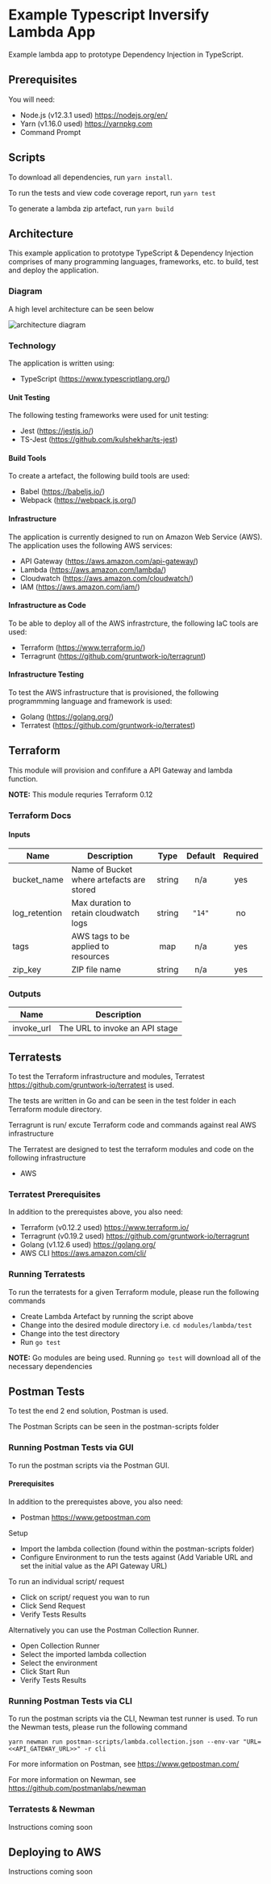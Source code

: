 # Example Typescript Inversify Lambda App

Example lambda app to prototype Dependency Injection in TypeScript.

## Prerequisites

You will need:

- Node.js (v12.3.1 used) <https://nodejs.org/en/>
- Yarn (v1.16.0 used) <https://yarnpkg.com>
- Command Prompt

## Scripts

To download all dependencies, run `yarn install`.

To run the tests and view code coverage report, run `yarn test`

To generate a lambda zip artefact, run `yarn build`

## Architecture

This example application to prototype TypeScript & Dependency Injection comprises of many programming languages, frameworks, etc. to build, test and deploy the application.

### Diagram

A high level architecture can be seen below

![architecture diagram](./diagrams/Architecture.jpg)

### Technology

The application is written using:

- TypeScript (<https://www.typescriptlang.org/>)

#### Unit Testing

The following testing frameworks were used for unit testing:

- Jest (<https://jestjs.io/>)
- TS-Jest (<https://github.com/kulshekhar/ts-jest>)

#### Build Tools

To create a artefact, the following build tools are used:

- Babel (<https://babeljs.io/>)
- Webpack (<https://webpack.js.org/>)

#### Infrastructure

The application is currently designed to run on Amazon Web Service (AWS). The application uses the following AWS services:

- API Gateway (<https://aws.amazon.com/api-gateway/>)
- Lambda (<https://aws.amazon.com/lambda/>)
- Cloudwatch (<https://aws.amazon.com/cloudwatch/>)
- IAM (<https://aws.amazon.com/iam/>)

#### Infrastructure as Code

To be able to deploy all of the AWS infrastrcture, the following IaC tools are used:

- Terraform (<https://www.terraform.io/>)
- Terragrunt (<https://github.com/gruntwork-io/terragrunt>)

#### Infrastructure Testing

To test the AWS infrastructure that is provisioned, the following programmming language and framework is used:

- Golang (<https://golang.org/>)
- Terratest (<https://github.com/gruntwork-io/terratest>)

## Terraform

This module will provision and confifure a API Gateway and lambda function.

**NOTE:** This module requries Terraform 0.12

### Terraform Docs

#### Inputs

| Name          | Description                               |  Type  | Default | Required |
| ------------- | ----------------------------------------- | :----: | :-----: | :------: |
| bucket_name   | Name of Bucket where artefacts are stored | string |   n/a   |   yes    |
| log_retention | Max duration to retain cloudwatch logs    | string | `"14"`  |    no    |
| tags          | AWS tags to be applied to resources       |  map   |   n/a   |   yes    |
| zip_key       | ZIP file name                             | string |   n/a   |   yes    |

### Outputs

| Name       | Description                    |
| ---------- | ------------------------------ |
| invoke_url | The URL to invoke an API stage |

## Terratests

To test the Terraform infrastructure and modules, Terratest <https://github.com/gruntwork-io/terratest> is used.

The tests are written in Go and can be seen in the test folder in each Terraform module directory.

Terragrunt is run/ excute Terraform code and commands against real AWS infrastructure

The Terratest are designed to test the terraform modules and code on the following infrastructure

- AWS

### Terratest Prerequisites

In addition to the prerequistes above, you also need:

- Terraform (v0.12.2 used) <https://www.terraform.io/>
- Terragrunt (v0.19.2 used) <https://github.com/gruntwork-io/terragrunt>
- Golang (v1.12.6 used) <https://golang.org/>
- AWS CLI <https://aws.amazon.com/cli/>

### Running Terratests

To run the terratests for a given Terraform module, please run the following commands

- Create Lambda Artefact by running the script above
- Change into the desired module directory i.e. `cd modules/lambda/test`
- Change into the test directory
- Run `go test`

**NOTE:** Go modules are being used. Running `go test` will download all of the necessary dependencies

## Postman Tests

To test the end 2 end solution, Postman is used.

The Postman Scripts can be seen in the postman-scripts folder

### Running Postman Tests via GUI

To run the postman scripts via the Postman GUI.

#### Prerequisites

In addition to the prerequistes above, you also need:

- Postman <https://www.getpostman.com>

Setup

- Import the lambda collection (found within the postman-scripts folder)
- Configure Environment to run the tests against (Add Variable URL and set the initial value as the API Gateway URL)

To run an individual script/ request

- Click on script/ request you wan to run
- Click Send Request
- Verify Tests Results

Alternatively you can use the Postman Collection Runner.

- Open Collection Runner
- Select the imported lambda collection
- Select the environment
- Click Start Run
- Verify Tests Results

### Running Postman Tests via CLI

To run the postman scripts via the CLI, Newman test runner is used. To run the Newman tests, please run the following command

`yarn newman run postman-scripts/lambda.collection.json --env-var "URL=<<API_GATEWAY_URL>>" -r cli`

For more information on Postman, see <https://www.getpostman.com/>

For more information on Newman, see <https://github.com/postmanlabs/newman>

### Terratests & Newman

Instructions coming soon

## Deploying to AWS

Instructions coming soon
